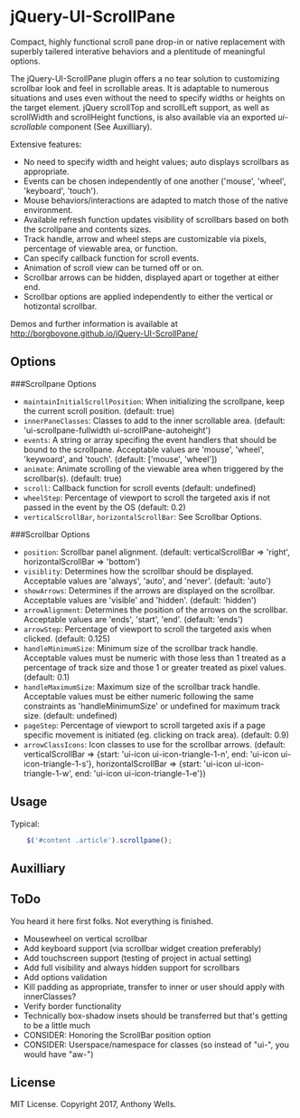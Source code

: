 # jQuery-UI-ScrollPane
Compact, highly functional scroll pane drop-in or native replacement with superbly tailered interative behaviors and a plentitude of meaningful options.

The jQuery-UI-ScrollPane plugin offers a no tear solution to customizing scrollbar look and feel in scrollable areas.  It is adaptable to numerous situations and uses even without the need to specify widths or heights on the target element.  jQuery scrollTop and scrollLeft support, as well as scrollWidth and scrollHeight functions, is also available via an exported *ui-scrollable* component (See Auxilliary).

Extensive features:

- No need to specify width and height values; auto displays scrollbars as appropriate.
- Events can be chosen independently of one another ('mouse', 'wheel', 'keyboard', 'touch').
- Mouse behaviors/interactions are adapted to match those of the native environment.
- Available refresh function updates visibility of scrollbars based on both the scrollpane and contents sizes.
- Track handle, arrow and wheel steps are customizable via pixels, percentage of viewable area, or function.
- Can specify callback function for scroll events.
- Animation of scroll view can be turned off or on.
- Scrollbar arrows can be hidden, displayed apart or together at either end.
- Scrollbar options are applied independently to either the vertical or hotizontal scrollbar.

Demos and further information is available at http://borgboyone.github.io/jQuery-UI-ScrollPane/

Options
-------
###Scrollpane Options
-	`maintainInitialScrollPosition`: When initializing the scrollpane, keep the current scroll position. (default: true)
-	`innerPaneClasses`: Classes to add to the inner scrollable area. (default: 'ui-scrollpane-fullwidth ui-scrollPane-autoheight')
-	`events`: A string or array specifing the event handlers that should be bound to the scrollpane.  Acceptable values are 'mouse', 'wheel', 'keywoard', and 'touch'. (default: ['mouse', 'wheel'])
-	`animate`: Animate scrolling of the viewable area when triggered by the scrollbar(s). (default: true)
-	`scroll`: Callback function for scroll events (default: undefined)
-	`wheelStep`: Percentage of viewport to scroll the targeted axis if not passed in the event by the OS (default: 0.2)
-	`verticalScrollBar`, `horizontalScrollBar`: See Scrollbar Options.

###Scrollbar Options
-	`position`: Scrollbar panel alignment. (default: verticalScrollBar => 'right', horizontalScrollBar => 'bottom')
-	`visiblity`: Determines how the scrollbar should be displayed.  Acceptable values are 'always', 'auto', and 'never'. (default: 'auto')
-	`showArrows`: Determines if the arrows are displayed on the scrollbar.  Acceptable values are 'visible' and 'hidden'. (default: 'hidden')
-	`arrowAlignment`: Determines the position of the arrows on the scrollbar.  Acceptable values are 'ends', 'start', 'end'. (default: 'ends')
-	`arrowStep`: Percentage of viewport to scroll the targeted axis when clicked. (default: 0.125)
-	`handleMinimumSize`: Minimum size of the scrollbar track handle.  Acceptable values must be numeric with those less than 1 treated as a percentage of track size and those 1 or greater treated as pixel values. (default: 0.1)
-	`handleMaximumSize`: Maximum size of the scrollbar track handle.  Acceptable values must be either numeric following the same constraints as 'handleMinimumSize' or undefined for maximum track size. (default: undefined)
-	`pageStep`: Percentage of viewport to scroll targeted axis if a page specific movement is initiated (eg. clicking on track area). (default: 0.9)
-	`arrowClassIcons`: Icon classes to use for the scrollbar arrows.  (default: verticalScrollBar => {start: 'ui-icon ui-icon-triangle-1-n', end: 'ui-icon ui-icon-triangle-1-s'}, horizontalScrollBar => {start: 'ui-icon ui-icon-triangle-1-w', end: 'ui-icon ui-icon-triangle-1-e'})

Usage
-----
Typical:
```js
    $('#content .article').scrollpane();
```

Auxilliary
----------

ToDo
----
You heard it here first folks.  Not everything is finished.
-	Mousewheel on vertical scrollbar
-	Add keyboard support (via scrollbar widget creation preferably)
-	Add touchscreen support (testing of project in actual setting)
-	Add full visibility and always hidden support for scrollbars
-	Add options validation
-	Kill padding as appropriate, transfer to inner or user should apply with innerClasses?
-	Verify border functionality
-	Technically box-shadow insets should be transferred but that's getting to be a little much
- CONSIDER: Honoring the ScrollBar position option
-	CONSIDER: Userspace/namespace for classes (so instead of "ui-", you would have "aw-")

License
-------
MIT License. Copyright 2017, Anthony Wells.
